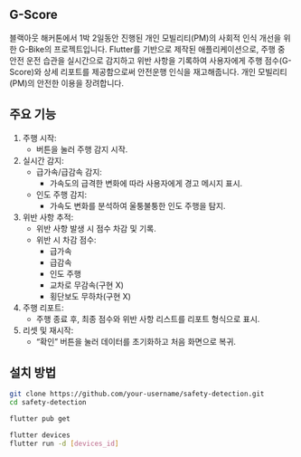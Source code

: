 ## G-Score


블랙아웃 해커톤에서 1박 2일동안 진행된 개인 모빌리티(PM)의 사회적 인식 개선을 위한 G-Bike의 프로젝트입니다. Flutter를 기반으로 제작된 애플리케이션으로, 주행 중 안전 운전 습관을 실시간으로 감지하고 위반 사항을 기록하여 사용자에게 주행 점수(G-Score)와 상세 리포트를 제공함으로써 안전운행 인식을 재고해줍니다. 개인 모빌리티(PM)의 안전한 이용을 장려합니다.

## 주요 기능
1. 주행 시작:
    - 버튼을 눌러 주행 감지 시작.
2. 실시간 감지:
    - 급가속/급감속 감지:
        - 가속도의 급격한 변화에 따라 사용자에게 경고 메시지 표시.
    - 인도 주행 감지:
        - 가속도 변화를 분석하여 울퉁불퉁한 인도 주행을 탐지.
3. 위반 사항 추적:
    - 위반 사항 발생 시 점수 차감 및 기록.
    - 위반 시 차감 점수:
        - 급가속
        - 급감속
        - 인도 주행
        - 교차로 무감속(구현 X)
        - 횡단보도 무하차(구현 X)
4. 주행 리포트:
    - 주행 종료 후, 최종 점수와 위반 사항 리스트를 리포트 형식으로 표시.
5. 리셋 및 재시작:
    - “확인” 버튼을 눌러 데이터를 초기화하고 처음 화면으로 복귀.

## 설치 방법
```sh
git clone https://github.com/your-username/safety-detection.git
cd safety-detection

flutter pub get

flutter devices 
flutter run -d [devices_id]
```